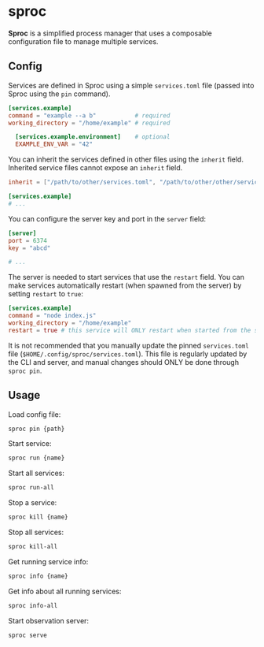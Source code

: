 # sproc

**Sproc** is a simplified process manager that uses a composable configuration file to manage multiple services.

## Config

Services are defined in Sproc using a simple `services.toml` file (passed into Sproc using the `pin` command).

```toml
[services.example]
command = "example --a b"           # required
working_directory = "/home/example" # required

  [services.example.environment]    # optional
  EXAMPLE_ENV_VAR = "42"
```

You can inherit the services defined in other files using the `inherit` field. Inherited service files cannot expose an `inherit` field.

```toml
inherit = ["/path/to/other/services.toml", "/path/to/other/other/services.toml"]

[services.example]
# ...
```

You can configure the server key and port in the `server` field:

```toml
[server]
port = 6374
key = "abcd"

# ...
```

The server is needed to start services that use the `restart` field. You can make services automatically restart (when spawned from the server) by setting `restart` to `true`:

```toml
[services.example]
command = "node index.js"
working_directory = "/home/example"
restart = true # this service will ONLY restart when started from the server
```

It is not recommended that you manually update the pinned `services.toml` file (`$HOME/.config/sproc/services.toml`). This file is regularly updated by the CLI and server, and manual changes should ONLY be done through `sproc pin`.

## Usage

Load config file:

```bash
sproc pin {path}
```

Start service:

```bash
sproc run {name}
```

Start all services:

```bash
sproc run-all
```

Stop a service:

```bash
sproc kill {name}
```

Stop all services:

```bash
sproc kill-all
```

Get running service info:

```bash
sproc info {name}
```

Get info about all running services:

```bash
sproc info-all
```

Start observation server:

```bash
sproc serve
```
